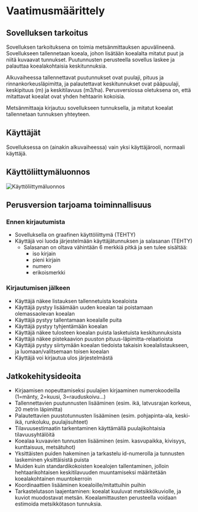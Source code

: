# Vaatimusmäärittely

## Sovelluksen tarkoitus

Sovelluksen tarkoituksena on toimia metsänmittauksen apuvälineenä. 
Sovellukseen tallennetaan koeala, johon lisätään koealalta mitatut 
puut ja niitä kuvaavat tunnukset. Puutunnusten perusteella sovellus laskee 
ja palauttaa koealakohtaisia keskitunnuksia.

Alkuvaiheessa tallennettavat puutunnukset ovat puulaji, pituus ja 
rinnankorkeusläpimitta, ja palautettavat keskitunnukset ovat pääpuulaji, keskipituus 
(m) ja keskitilavuus (m3/ha). Perusversiossa oletuksena on, että 
mitattavat koealat ovat yhden hehtaarin kokoisia.

Metsänmittaaja kirjautuu sovellukseen tunnuksella, ja mitatut koealat 
tallennetaan tunnuksen yhteyteen.

## Käyttäjät

Sovelluksessa on (ainakin alkuvaiheessa) vain yksi käyttäjärooli, normaali 
käyttäjä.

## Käyttöliittymäluonnos

![Käyttöliittymäluonnos](https://github.com/annis1234/ot-harjoitustyo/blob/main/dokumentaatio/kuvat/kayttoliittyma_luonnos.jpeg)

## Perusversion tarjoama toiminnallisuus

### Ennen kirjautumista


- Sovelluksella on graafinen käyttöliittymä (TEHTY)
- Käyttäjä voi luoda järjestelmään käyttäjätunnuksen ja salasanan (TEHTY)
  - Salasanan on oltava vähintään 6 merkkiä pitkä ja sen tulee sisältää:
    - iso kirjain
    - pieni kirjain
    - numero
    - erikoismerkki

### Kirjautumisen jälkeen

- Käyttäjä näkee listauksen tallennetuista koealoista
- Käyttäjä pystyy lisäämään uuden koealan tai poistamaan olemassaolevan koealan
- Käyttäjä pystyy tallentamaan koealalle puita
- Käyttäjä pystyy tyhjentämään koealan
- Käyttäjä näkee tulosteen koealan puista lasketuista keskitunnuksista
- Käyttäjä näkee pistekaavion puuston pituus-läpimitta-relaatioista 
- Käyttäjä pystyy siirtymään koealan tiedoista takaisin koealalistaukseen, 
ja luomaan/valitsemaan toisen koealan
- Käyttäjä voi kirjautua ulos järjestelmästä

## Jatkokehitysideoita

- Kirjaamisen nopeuttamiseksi puulajien kirjaaminen numerokoodeilla (1=mänty, 2=kuusi, 3=rauduskoivu...) 
- Tallennettavien puutunnusten lisääminen (esim. ikä, latvusrajan korkeus, 
20 metrin läpimitta) 
- Palautettavien puustotunnusten lisääminen (esim. pohjapinta-ala, 
keski-ikä, runkoluku, puulajisuhteet)
- Tilavuusestimaatin tarkentaminen käyttämällä puulajikohtaisia tilavuusyhtälöitä
- Koealaa kuvaavien tunnusten lisääminen (esim. kasvupaikka, kivisyys, 
kunttaisuus, metsätuhot)
- Yksittäisten puiden hakeminen ja tarkastelu id-numerolla ja tunnusten 
laskeminen yksittäisistä puista
- Muiden kuin standardikokoisten koealojen tallentaminen, jolloin hehtaarikohtaisen
keskitilavuuden muuntamiseksi määritetään koealakohtainen muuntokerroin
- Koordinaattien lisääminen koealoille/mitattuihin puihin
- Tarkastelutason laajentaminen: koealat kuuluvat metsikkökuviolle, ja kuviot muodostavat metsän. Koealamittausten perusteella voidaan estimoida 
metsikkötason tunnuksia.
